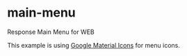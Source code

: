 # main-menu
Response Main Menu for WEB

This example is using [Google Material Icons](https://material.io/icons/) for menu icons.
